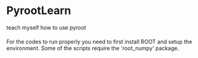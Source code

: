 # PyrootLearn
teach myself how to use pyroot

####
For the codes to run properly you need to first install ROOT and setup the environment.
Some of the scripts require the 'root_numpy' package.  
